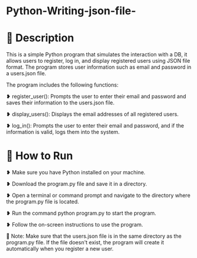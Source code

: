 # Python-Writing-json-file-

# 📝 Description


This is a simple Python program that simulates the interaction with a DB, it allows users to register, log in, and display registered users using JSON file format. The program stores user information such as email and password in a users.json file.

The program includes the following functions:

❥ register_user(): Prompts the user to enter their email and password and saves their information to the users.json file.

❥ display_users(): Displays the email addresses of all registered users.

❥ log_in(): Prompts the user to enter their email and password, and if the information is valid, logs them into the system.

# 🚀 How to Run

❥ Make sure you have Python installed on your machine.

❥ Download the program.py file and save it in a directory.

❥ Open a terminal or command prompt and navigate to the directory where the program.py file is located.

❥ Run the command python program.py to start the program.

❥ Follow the on-screen instructions to use the program.

🚨 Note: Make sure that the users.json file is in the same directory as the program.py file. If the file doesn't exist, the program will create it automatically when you register a new user.




